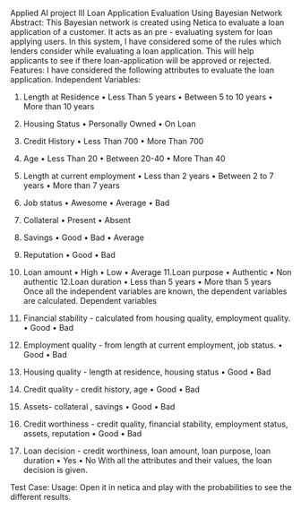  Applied AI project III
Loan Application Evaluation Using Bayesian Network
Abstract: This Bayesian network is created using Netica to evaluate a loan application of a customer. It acts as an pre - evaluating system for loan applying users. In this system, I have considered some of the rules which lenders consider while evaluating a loan application. This will help applicants to see if there loan-application will be approved or rejected.
Features: I have considered the following attributes to evaluate the loan application. Independent Variables:
1. Length at Residence
• Less Than 5 years
• Between 5 to 10 years • More than 10 years
2. Housing Status
• Personally Owned
• On Loan
3. Credit History
• Less Than 700
• More Than 700
4. Age
• Less Than 20
• Between 20-40
• More Than 40
5. Length at current employment • Less than 2 years
• Between 2 to 7 years
• More than 7 years
6. Job status
• Awesome
• Average
• Bad
7. Collateral
• Present
• Absent
8. Savings
• Good
• Bad
• Average
9. Reputation
• Good
• Bad

 10. Loan amount • High
• Low
• Average 11.Loan purpose • Authentic
• Non authentic 12.Loan duration
• Less than 5 years • More than 5 years
Once all the independent variables are known, the dependent variables are calculated. Dependent variables
1. Financial stability - calculated from housing quality, employment quality.
• Good
• Bad
2. Employment quality - from length at current employment, job status.
• Good
• Bad
3. Housing quality - length at residence, housing status
• Good
• Bad
4. Credit quality - credit history, age
• Good
• Bad
5. Assets- collateral , savings
• Good
• Bad
6. Credit worthiness - credit quality, financial stability, employment status, assets, reputation • Good
• Bad
7. Loan decision - credit worthiness, loan amount, loan purpose, loan duration
• Yes
• No
With all the attributes and their values, the loan decision is given.

 Test Case:
Usage: Open it in netica and play with the probabilities to see the different results.
